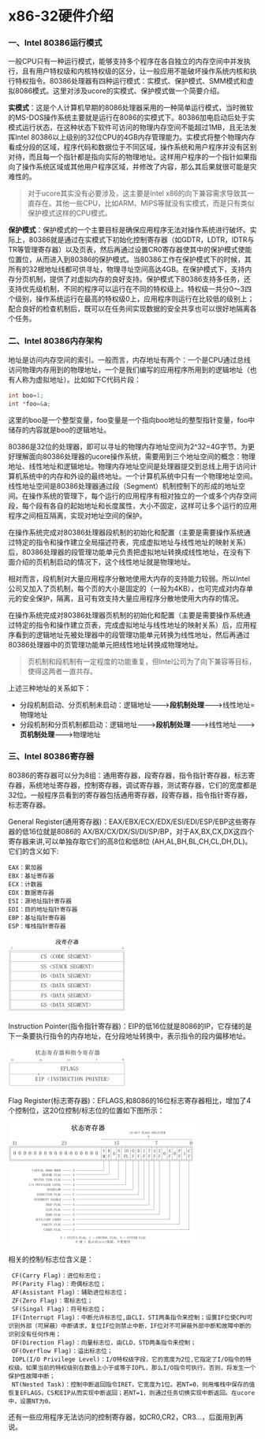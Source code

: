 # x86-32硬件介绍

### 一、Intel 80386运行模式

一般CPU只有一种运行模式，能够支持多个程序在各自独立的内存空间中并发执行，且有用户特权级和内核特权级的区分，让一般应用不能破坏操作系统内核和执行特权指令。80386处理器有四种运行模式：实模式、保护模式、SMM模式和虚拟8086模式。这里对涉及ucore的实模式、保护模式做一个简要介绍。



**实模式**：这是个人计算机早期的8086处理器采用的一种简单运行模式，当时微软的MS-DOS操作系统主要就是运行在8086的实模式下。80386加电启动后处于实模式运行状态，在这种状态下软件可访问的物理内存空间不能超过1MB，且无法发挥Intel 80386以上级别的32位CPU的4GB内存管理能力。实模式将整个物理内存看成分段的区域，程序代码和数据位于不同区域，操作系统和用户程序并没有区别对待，而且每一个指针都是指向实际的物理地址。这样用户程序的一个指针如果指向了操作系统区域或其他用户程序区域，并修改了内容，那么其后果就很可能是灾难性的。

> 对于ucore其实没有必要涉及，这主要是Intel x86的向下兼容需求导致其一直存在。其他一些CPU，比如ARM、MIPS等就没有实模式，而是只有类似保护模式这样的CPU模式。

**保护模式**：保护模式的一个主要目标是确保应用程序无法对操作系统进行破坏。实际上，80386就是通过在实模式下初始化控制寄存器（如GDTR，LDTR，IDTR与TR等管理寄存器）以及页表，然后再通过设置CR0寄存器使其中的保护模式使能位置位，从而进入到80386的保护模式。当80386工作在保护模式下的时候，其所有的32根地址线都可供寻址，物理寻址空间高达4GB。在保护模式下，支持内存分页机制，提供了对虚拟内存的良好支持。保护模式下80386支持多任务，还支持优先级机制，不同的程序可以运行在不同的特权级上。特权级一共分0～3四个级别，操作系统运行在最高的特权级0上，应用程序则运行在比较低的级别上；配合良好的检查机制后，既可以在任务间实现数据的安全共享也可以很好地隔离各个任务。



### 二、Intel 80386内存架构

地址是访问内存空间的索引。一般而言，内存地址有两个：一个是CPU通过总线访问物理内存用到的物理地址，一个是我们编写的应用程序所用到的逻辑地址（也有人称为虚拟地址）。比如如下C代码片段：

```C
int boo=1;
int *foo=&a;
```

这里的boo是一个整型变量，foo变量是一个指向boo地址的整型指针变量，foo中储存的内容就是boo的逻辑地址。

80386是32位的处理器，即可以寻址的物理内存地址空间为2\^32=4G字节。为更好理解面向80386处理器的ucore操作系统，需要用到三个地址空间的概念：物理地址、线性地址和逻辑地址。物理内存地址空间是处理器提交到总线上用于访问计算机系统中的内存和外设的最终地址。一个计算机系统中只有一个物理地址空间。线性地址空间是80386处理器通过段（Segment）机制控制下的形成的地址空间。在操作系统的管理下，每个运行的应用程序有相对独立的一个或多个内存空间段，每个段有各自的起始地址和长度属性，大小不固定，这样可让多个运行的应用程序之间相互隔离，实现对地址空间的保护。

在操作系统完成对80386处理器段机制的初始化和配置（主要是需要操作系统通过特定的指令和操作建立全局描述符表，完成虚拟地址与线性地址的映射关系）后，80386处理器的段管理功能单元负责把虚拟地址转换成线性地址，在没有下面介绍的页机制启动的情况下，这个线性地址就是物理地址。

相对而言，段机制对大量应用程序分散地使用大内存的支持能力较弱。所以Intel公司又加入了页机制，每个页的大小是固定的（一般为4KB），也可完成对内存单元的安全保护，隔离，且可有效支持大量应用程序分散地使用大内存的情况。

在操作系统完成对80386处理器页机制的初始化和配置（主要是需要操作系统通过特定的指令和操作建立页表，完成虚拟地址与线性地址的映射关系）后，应用程序看到的逻辑地址先被处理器中的段管理功能单元转换为线性地址，然后再通过80386处理器中的页管理功能单元把线性地址转换成物理地址。

> 页机制和段机制有一定程度的功能重复，但Intel公司为了向下兼容等目标，使得这两者一直共存。

上述三种地址的关系如下：

- 分段机制启动、分页机制未启动：逻辑地址--->**段机制处理**--->线性地址=物理地址
- 分段机制和分页机制都启动：逻辑地址--->**段机制处理**--->线性地址--->**页机制处理**--->物理地址



### 三、Intel 80386寄存器

80386的寄存器可以分为8组：通用寄存器，段寄存器，指令指针寄存器，标志寄存器，系统地址寄存器，控制寄存器，调试寄存器，测试寄存器，它们的宽度都是32位。一般程序员看到的寄存器包括通用寄存器，段寄存器，指令指针寄存器，标志寄存器。

General Register(通用寄存器)：EAX/EBX/ECX/EDX/ESI/EDI/ESP/EBP这些寄存器的低16位就是8086的 AX/BX/CX/DX/SI/DI/SP/BP，对于AX,BX,CX,DX这四个寄存器来讲,可以单独存取它们的高8位和低8位 (AH,AL,BH,BL,CH,CL,DH,DL)。它们的含义如下:

```
EAX：累加器
EBX：基址寄存器
ECX：计数器
EDX：数据寄存器
ESI：源地址指针寄存器
EDI：目的地址指针寄存器
EBP：基址指针寄存器
ESP：堆栈指针寄存器
```
![æ®µå¯å­å¨](assets/image004.png)

Instruction Pointer(指令指针寄存器)：EIP的低16位就是8086的IP，它存储的是下一条要执行指令的内存地址，在分段地址转换中，表示指令的段内偏移地址。

![ç¶æåæä"¤å¯å­å¨](assets/image005.png)

Flag Register(标志寄存器)：EFLAGS,和8086的16位标志寄存器相比，增加了4个控制位，这20位控制/标志位的位置如下图所示：

![ç¶æå¯å­å¨](assets/image006.png)

相关的控制/标志位含义是：

```
 CF(Carry Flag)：进位标志位；
 PF(Parity Flag)：奇偶标志位；
 AF(Assistant Flag)：辅助进位标志位；
 ZF(Zero Flag)：零标志位；
 SF(Singal Flag)：符号标志位；
 IF(Interrupt Flag)：中断允许标志位,由CLI，STI两条指令来控制；设置IF位使CPU可识别外部（可屏蔽）中断请求，复位IF位则禁止中断，IF位对不可屏蔽外部中断和故障中断的识别没有任何作用；
 DF(Direction Flag)：向量标志位，由CLD，STD两条指令来控制；
 OF(Overflow Flag)：溢出标志位；
 IOPL(I/O Privilege Level)：I/O特权级字段，它的宽度为2位,它指定了I/O指令的特权级。如果当前的特权级别在数值上小于或等于IOPL，那么I/O指令可执行。否则，将发生一个保护性故障中断；
 NT(Nested Task)：控制中断返回指令IRET，它宽度为1位。若NT=0，则用堆栈中保存的值恢复EFLAGS，CS和EIP从而实现中断返回；若NT=1，则通过任务切换实现中断返回。在ucore中，设置NT为0。
```

还有一些应用程序无法访问的控制寄存器，如CR0,CR2，CR3...，后面用到再说。